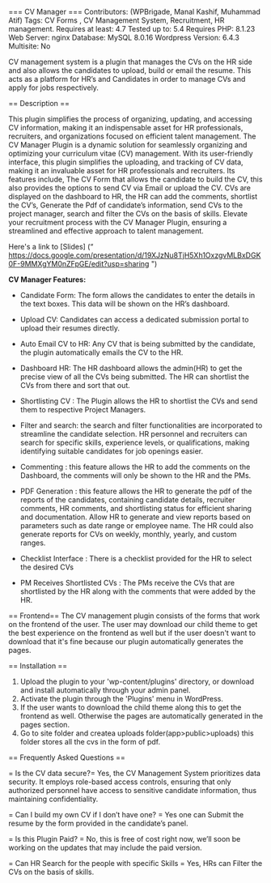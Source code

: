 === CV Manager ===
Contributors: (WPBrigade, Manal Kashif,  Muhammad Atif)
Tags: CV Forms , CV Management System, Recruitment, HR management.
Requires at least: 4.7
Tested up to: 5.4
Requires PHP: 8.1.23
Web Server: nginx
Database: MySQL 8.0.16
Wordpress Version: 6.4.3
Multisite: No

CV management system is a plugin that manages the CVs on the HR side and also allows the candidates to upload, build or email the resume. This acts as a platform for HR’s and Candidates in order to manage CVs and apply for jobs respectively. 

== Description ==

This plugin simplifies the process of organizing, updating, and accessing CV information, making it an indispensable asset for HR professionals, recruiters, and organizations focused on efficient talent management. The CV Manager Plugin is a dynamic solution for seamlessly organizing and optimizing your curriculum vitae (CV) management. With its user-friendly interface, this plugin simplifies the uploading, and tracking of CV data, making it an invaluable asset for HR professionals and recruiters. Its features include, The CV Form that allows the candidate to build the CV, this also provides the options to send CV via Email or upload the CV.  CVs are displayed on the dashboard to HR, the HR can add the comments, shortlist the CV’s, Generate the Pdf of candidate’s information, send CVs to the project manager, search and filter the CVs on the basis of skills. Elevate your recruitment process with the CV Manager Plugin, ensuring a streamlined and effective approach to talent management.

Here's a link to [Slides] (“ https://docs.google.com/presentation/d/19XJzNu8TjH5Xh1OxzgvMLBxDGK0F-9MMXgYM0nZFpGE/edit?usp=sharing ")


**CV Manager Features:**

* Candidate Form: The form allows the candidates to enter the details in the text boxes. This data will be shown on the HR’s dashboard. 

* Upload CV: Candidates can access a dedicated submission portal to upload their resumes directly.

* Auto Email CV to HR: Any CV that is being submitted by the candidate, the plugin automatically emails the CV to the HR.

* Dashboard HR: The HR dashboard allows the admin(HR) to get the precise view of all the CVs being submitted. The HR can shortlist the CVs from there and sort that out.

* Shortlisting CV : The Plugin allows the HR to shortlist the CVs and send them to respective Project Managers.

* Filter and search: the search and filter functionalities  are incorporated to streamline the candidate selection. HR personnel and recruiters can search for specific skills, experience levels, or qualifications, making identifying suitable candidates for job openings easier.

* Commenting : this feature allows the HR to add the comments on the Dashboard, the comments will only be shown to the HR and the PMs. 

* PDF Generation : this feature allows the HR to generate the pdf of the reports of the candidates, containing candidate details, recruiter comments, HR comments, and shortlisting status for efficient sharing and documentation. Allow HR to generate and view reports based on parameters such as date range or employee name. The HR could also generate reports for CVs on weekly, monthly, yearly, and custom ranges.

* Checklist Interface : There is a checklist provided for the HR to select the desired CVs

* PM Receives Shortlisted CVs : The PMs receive the CVs that are shortlisted by the HR along with the comments that were added by the HR.

== Frontend==
The CV management plugin consists of the forms that work on the frontend of the user. The user may download our child theme to get the best experience on the frontend as well but if the user doesn't want to download that it's fine because our plugin automatically generates the pages.


== Installation ==

1. Upload the plugin to your 'wp-content/plugins' directory, or download and install automatically through your admin panel.
2. Activate the plugin through the 'Plugins' menu in WordPress.
3. If the user wants to download the child theme along this to get the frontend as well. Otherwise the pages are automatically generated in the pages section.
4. Go to site folder and createa uploads folder(app>public>uploads) this folder stores all the cvs in the form of pdf.

== Frequently Asked Questions ==

= Is the CV data secure?=
Yes, the CV Management System prioritizes data security. It employs role-based access controls, ensuring that only authorized personnel have access to sensitive candidate information, thus maintaining confidentiality.


= Can I build my own CV if I don’t have one? =
Yes one can Submit the resume by the form provided in the candidate’s panel.

= Is this Plugin Paid?  =
No, this is free of cost right now, we’ll soon be working on the updates that may include the paid version.

= Can HR Search for the people with specific Skills =
Yes, HRs can Filter the CVs on the basis of skills.


